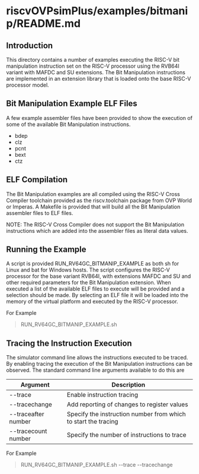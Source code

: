 riscvOVPsimPlus/examples/bitmanip/README.md
===

Introduction
---

This directory contains a number of examples executing the RISC-V bit manipulation instruction set on the RISC-V processor using the RVB64I variant with MAFDC and SU extensions.
The Bit Manipulation instructions are implemented in an extension library that is loaded onto the base RISC-V processor model.


Bit Manipulation Example ELF Files
---
A few example assembler files have been provided to show the execution of some of the available Bit Manipulation instructions.

- bdep
- clz
- pcnt
- bext
- ctz

ELF Compilation
---
The Bit Manipulation examples are all compiled using the RISC-V Cross Compiler toolchain provided as the riscv.toolchain package from OVP World or Imperas.
A Makefile is provided that will build all the Bit Manipulation assembler files to ELF files.

NOTE: The RISC-V Cross Compiler does not support the Bit Manipulation instructions which are added into the assembler files as literal data values.

Running the Example
---

A script is provided RUN_RV64GC_BITMANIP_EXAMPLE as both sh for Linux and bat for Windows hosts.
The script configures the RISC-V processor for the base variant RVB64I, with extensions MAFDC and SU and other required parameters for the Bit Manipulation extension.
When executed a list of the available ELF files to execute will be provided and a selection should be made.
By selecting an ELF file it will be loaded into the memory of the virtual platform and executed by the RISC-V processor.

For Example
 > RUN_RV64GC_BITMANIP_EXAMPLE.sh
 
Tracing the Instruction Execution
---

The simulator command line allows the instructions executed to be traced.
By enabling tracing the execution of the Bit Manipulation instructions can be observed.
The standard command line arguments available to do this are

  Argument | Description
  ---------|------------
  --trace             | Enable instruction tracing
  --tracechange       | Add reporting of changes to register values
  --traceafter number | Specify the instruction number from which to start the tracing
  --tracecount number | Specify the number of instructions to trace
  
For Example
 > RUN_RV64GC_BITMANIP_EXAMPLE.sh --trace --tracechange
